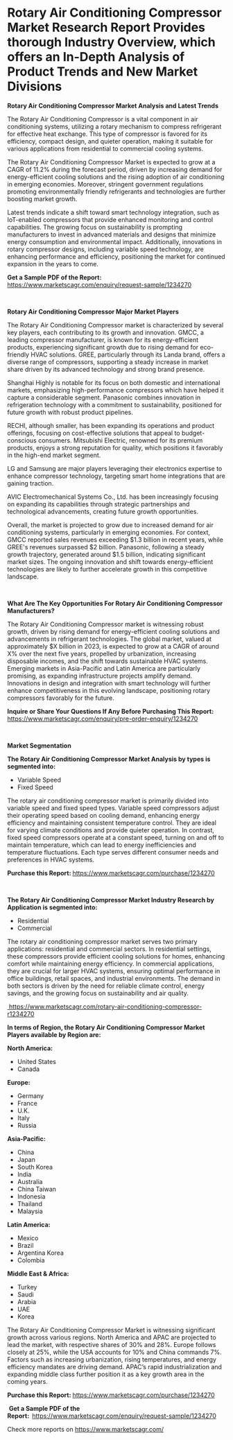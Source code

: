 <p><h1>Rotary Air Conditioning Compressor Market Research Report Provides thorough Industry Overview, which offers an In-Depth Analysis of Product Trends and New Market Divisions</h1></p><p><strong>Rotary Air Conditioning Compressor Market Analysis and Latest Trends</strong></p>
<p><p>The Rotary Air Conditioning Compressor is a vital component in air conditioning systems, utilizing a rotary mechanism to compress refrigerant for effective heat exchange. This type of compressor is favored for its efficiency, compact design, and quieter operation, making it suitable for various applications from residential to commercial cooling systems.</p><p>The Rotary Air Conditioning Compressor Market is expected to grow at a CAGR of 11.2% during the forecast period, driven by increasing demand for energy-efficient cooling solutions and the rising adoption of air conditioning in emerging economies. Moreover, stringent government regulations promoting environmentally friendly refrigerants and technologies are further boosting market growth. </p><p>Latest trends indicate a shift toward smart technology integration, such as IoT-enabled compressors that provide enhanced monitoring and control capabilities. The growing focus on sustainability is prompting manufacturers to invest in advanced materials and designs that minimize energy consumption and environmental impact. Additionally, innovations in rotary compressor designs, including variable speed technology, are enhancing performance and efficiency, positioning the market for continued expansion in the years to come.</p></p>
<p><strong>Get a Sample PDF of the Report:&nbsp;</strong> <a href="https://www.marketscagr.com/enquiry/request-sample/1234270?utm_campaign=2935&utm_medium=2&utm_source=Github&utm_content=ia&utm_term=10042025&utm_id=rotary-air-conditioning-compressor">https://www.marketscagr.com/enquiry/request-sample/1234270</a></p>
<p>&nbsp;</p>
<p><strong>Rotary Air Conditioning Compressor Major Market Players</strong></p>
<p><p>The Rotary Air Conditioning Compressor market is characterized by several key players, each contributing to its growth and innovation. GMCC, a leading compressor manufacturer, is known for its energy-efficient products, experiencing significant growth due to rising demand for eco-friendly HVAC solutions. GREE, particularly through its Landa brand, offers a diverse range of compressors, supporting a steady increase in market share driven by its advanced technology and strong brand presence.</p><p>Shanghai Highly is notable for its focus on both domestic and international markets, emphasizing high-performance compressors which have helped it capture a considerable segment. Panasonic combines innovation in refrigeration technology with a commitment to sustainability, positioned for future growth with robust product pipelines. </p><p>RECHI, although smaller, has been expanding its operations and product offerings, focusing on cost-effective solutions that appeal to budget-conscious consumers. Mitsubishi Electric, renowned for its premium products, enjoys a strong reputation for quality, which positions it favorably in the high-end market segment.</p><p>LG and Samsung are major players leveraging their electronics expertise to enhance compressor technology, targeting smart home integrations that are gaining traction. </p><p>AVIC Electromechanical Systems Co., Ltd. has been increasingly focusing on expanding its capabilities through strategic partnerships and technological advancements, creating future growth opportunities.</p><p>Overall, the market is projected to grow due to increased demand for air conditioning systems, particularly in emerging economies. For context, GMCC reported sales revenues exceeding $1.3 billion in recent years, while GREE's revenues surpassed $2 billion. Panasonic, following a steady growth trajectory, generated around $1.5 billion, indicating significant market sizes. The ongoing innovation and shift towards energy-efficient technologies are likely to further accelerate growth in this competitive landscape.</p></p>
<p>&nbsp;</p>
<p><strong>What Are The Key Opportunities For Rotary Air Conditioning Compressor Manufacturers?</strong></p>
<p><p>The Rotary Air Conditioning Compressor market is witnessing robust growth, driven by rising demand for energy-efficient cooling solutions and advancements in refrigerant technologies. The global market, valued at approximately $X billion in 2023, is expected to grow at a CAGR of around X% over the next five years, propelled by urbanization, increasing disposable incomes, and the shift towards sustainable HVAC systems. Emerging markets in Asia-Pacific and Latin America are particularly promising, as expanding infrastructure projects amplify demand. Innovations in design and integration with smart technology will further enhance competitiveness in this evolving landscape, positioning rotary compressors favorably for the future.</p></p>
<p><strong>Inquire or Share Your Questions If Any Before Purchasing This Report:</strong> <a href="https://www.marketscagr.com/enquiry/pre-order-enquiry/1234270?utm_campaign=2935&utm_medium=2&utm_source=Github&utm_content=ia&utm_term=10042025&utm_id=rotary-air-conditioning-compressor">https://www.marketscagr.com/enquiry/pre-order-enquiry/1234270</a></p>
<p>&nbsp;</p>
<p><strong>Market Segmentation</strong></p>
<p><strong>The Rotary Air Conditioning Compressor Market Analysis by types is segmented into:</strong></p>
<p><ul><li>Variable Speed</li><li>Fixed Speed</li></ul></p>
<p><p>The rotary air conditioning compressor market is primarily divided into variable speed and fixed speed types. Variable speed compressors adjust their operating speed based on cooling demand, enhancing energy efficiency and maintaining consistent temperature control. They are ideal for varying climate conditions and provide quieter operation. In contrast, fixed speed compressors operate at a constant speed, turning on and off to maintain temperature, which can lead to energy inefficiencies and temperature fluctuations. Each type serves different consumer needs and preferences in HVAC systems.</p></p>
<p><strong>Purchase this Report:&nbsp;</strong><a href="https://www.marketscagr.com/purchase/1234270?utm_campaign=2935&utm_medium=2&utm_source=Github&utm_content=ia&utm_term=10042025&utm_id=rotary-air-conditioning-compressor">https://www.marketscagr.com/purchase/1234270</a></p>
<p>&nbsp;</p>
<p><strong>The Rotary Air Conditioning Compressor Market Industry Research by Application is segmented into:</strong></p>
<p><ul><li>Residential</li><li>Commercial</li></ul></p>
<p><p>The rotary air conditioning compressor market serves two primary applications: residential and commercial sectors. In residential settings, these compressors provide efficient cooling solutions for homes, enhancing comfort while maintaining energy efficiency. In commercial applications, they are crucial for larger HVAC systems, ensuring optimal performance in office buildings, retail spaces, and industrial environments. The demand in both sectors is driven by the need for reliable climate control, energy savings, and the growing focus on sustainability and air quality.</p></p>
<p><a href="https://www.marketscagr.com/rotary-air-conditioning-compressor-r1234270?utm_campaign=2935&utm_medium=2&utm_source=Github&utm_content=ia&utm_term=10042025&utm_id=rotary-air-conditioning-compressor">&nbsp;https://www.marketscagr.com/rotary-air-conditioning-compressor-r1234270</a></p>
<p><strong>In terms of Region, the Rotary Air Conditioning Compressor Market Players available by Region are:</strong></p>
<p>
    <p> <strong> North America: </strong>
        <ul>
            <li>United States</li>
            <li>Canada</li>
        </ul>
        </p> 
    <p> <strong> Europe: </strong>
        <ul>
            <li>Germany</li>
            <li>France</li>
            <li>U.K.</li>
            <li>Italy</li>
            <li>Russia</li>
        </ul>
        </p> 
    <p> <strong> Asia-Pacific: </strong>
        <ul>
            <li>China</li>
            <li>Japan</li>
            <li>South Korea</li>
            <li>India</li>
            <li>Australia</li>
            <li>China Taiwan</li>
            <li>Indonesia</li>
            <li>Thailand</li>
            <li>Malaysia</li>
        </ul>
        </p> 
    <p> <strong> Latin America: </strong>
        <ul>
            <li>Mexico</li>
            <li>Brazil</li>
            <li>Argentina Korea</li>
            <li>Colombia</li>
        </ul>
        </p> 
    <p> <strong> Middle East & Africa: </strong>
        <ul>
            <li>Turkey</li>
            <li>Saudi</li>
            <li>Arabia</li>
            <li>UAE</li>
            <li>Korea</li>
        </ul>
    </p>
    </p>
<p><p>The Rotary Air Conditioning Compressor Market is witnessing significant growth across various regions. North America and APAC are projected to lead the market, with respective shares of 30% and 28%. Europe follows closely at 25%, while the USA accounts for 10% and China commands 7%. Factors such as increasing urbanization, rising temperatures, and energy efficiency mandates are driving demand. APAC’s rapid industrialization and expanding middle class further position it as a key growth area in the coming years.</p></p>
<p><strong>Purchase this Report: </strong><a href="https://www.marketscagr.com/purchase/1234270?utm_campaign=2935&utm_medium=2&utm_source=Github&utm_content=ia&utm_term=10042025&utm_id=rotary-air-conditioning-compressor">https://www.marketscagr.com/purchase/1234270</a></p>
<p>&nbsp;<strong>Get a Sample PDF of the Report:&nbsp;&nbsp;</strong><a href="https://www.marketscagr.com/enquiry/request-sample/1234270?utm_campaign=2935&utm_medium=2&utm_source=Github&utm_content=ia&utm_term=10042025&utm_id=rotary-air-conditioning-compressor">https://www.marketscagr.com/enquiry/request-sample/1234270</a></p>
<p><strong></strong></p>
<p>Check more reports on <a href="https://www.marketscagr.com/?utm_campaign=2935&utm_medium=2&utm_source=Github&utm_content=ia&utm_term=10042025&utm_id=rotary-air-conditioning-compressor">https://www.marketscagr.com/</a></p>
